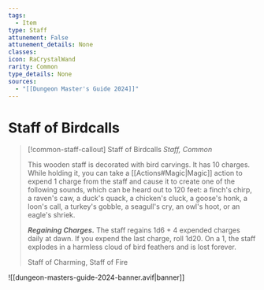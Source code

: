 ```yaml
---
tags:
  - Item
type: Staff
attunement: False
attunement_details: None
classes:
icon: RaCrystalWand
rarity: Common
type_details: None
sources: 
  - "[[Dungeon Master's Guide 2024]]"
---
```

# Staff of Birdcalls
>[!common-staff-callout] Staff of Birdcalls
>_Staff, Common_
>
>This wooden staff is decorated with bird carvings. It has 10 charges. While holding it, you can take a [[Actions#Magic\|Magic]] action to expend 1 charge from the staff and cause it to create one of the following sounds, which can be heard out to 120 feet: a finch's chirp, a raven's caw, a duck's quack, a chicken's cluck, a goose's honk, a loon's call, a turkey's gobble, a seagull's cry, an owl's hoot, or an eagle's shriek.
>
>**_Regaining Charges._** The staff regains 1d6 + 4 expended charges daily at dawn. If you expend the last charge, roll 1d20. On a 1, the staff explodes in a harmless cloud of bird feathers and is lost forever.
>
>
>Staff of Charming, Staff of Fire
>


![[dungeon-masters-guide-2024-banner.avif|banner]]